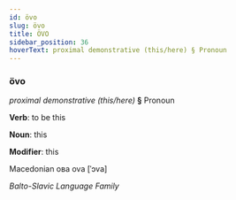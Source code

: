 ```yaml
---
id: övo
slug: övo
title: ÖVO
sidebar_position: 36
hoverText: proximal demonstrative (this/here) § Pronoun
---
```


### övo

*proximal demonstrative (this/here)* **§** Pronoun

**Verb**: to be this

**Noun**: this

**Modifier**: this

Macedonian ова ova [ˈɔva]

*Balto-Slavic Language Family*